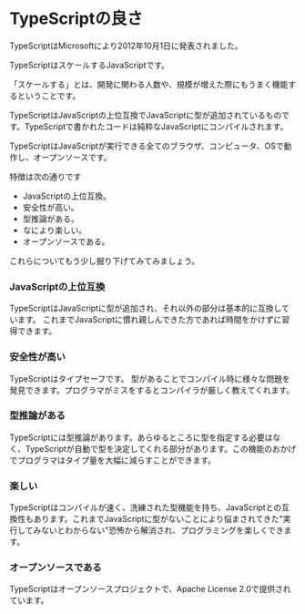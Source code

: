 # TypeScriptの良さ

TypeScriptはMicrosoftにより2012年10月1日に発表されました。

TypeScriptはスケールするJavaScriptです。

「スケールする」とは、開発に関わる人数や、規模が増えた際にもうまく機能するということです。

TypeScriptはJavaScriptの上位互換でJavaScriptに型が追加されているものです。TypeScriptで書かれたコードは純粋なJavaScriptにコンパイルされます。

TypeScriptはJavaScriptが実行できる全てのブラウザ、コンピュータ、OSで動作し、オープンソースです。

特徴は次の通りです

* JavaScriptの上位互換。
* 安全性が高い。
* 型推論がある。
* なにより楽しい。
* オープンソースである。

これらについてもう少し掘り下げてみてみましょう。

### JavaScriptの上位互換

TypeScriptはJavaScriptに型が追加され、それ以外の部分は基本的に互換しています。 これまでJavaScriptに慣れ親しんできた方であれば時間をかけずに習得できます。

### 安全性が高い

TypeScriptはタイプセーフです。 型があることでコンパイル時に様々な問題を発見できます。プログラマがミスをするとコンパイラが厳しく教えてくれます。

### 型推論がある

TypeScriptには型推論があります。あらゆるところに型を指定する必要はなく、TypeScriptが自動で型を決定してくれる部分があります。この機能のおかげでプログラマはタイプ量を大幅に減らすことができます。

### 楽しい

TypeScriptはコンパイルが速く、洗練された型機能を持ち、JavaScriptとの互換性もあります。これまでJavaScriptに型がないことにより悩まされてきた"実行してみないとわからない"恐怖から解消され、プログラミングを楽しくできます。

### オープンソースである

TypeScriptはオープンソースプロジェクトで、Apache License 2.0で提供されています。

